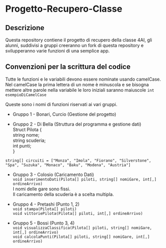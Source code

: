 # Progetto-Recupero-Classe
## Descrizione
Questa repository contiene il progetto di recupero della classe 4AI, gli alunni, suddivisi a gruppi creeranno un fork di questa repository e svilupperanno varie funzioni di una semplice app. 
## Convenzioni per la scrittura del codice
Tutte le funzioni e le variabili devono essere nominate usando camelCase. Nel camelCase la prima lettera di un nome è minuscola e se bisogna mettere altre parole nella variabile le loro iniziali saranno maiuscole
```int esempioDiCamelCase```

Queste sono i nomi di funzioni riservati ai vari gruppi.

- Gruppo 1 - Bonari, Curcio (Gestione del progetto)  
  
 - Gruppo 2 - Di Bella (Struttura del programma e gestione dati)  
Struct Pilota {  
   string nome;  
   string scuderia;  
   int punti;  
}
  
```string[] circuiti = ["Monza", "Imola", "Fiorano", "Silverstone", "Spa", "Suzuka", "Monaco", "Baku", "Modena", "Austria"]```  
  
 - Gruppo 3 - Colosio (Caricamento Dati)  
```void inserimentoDati(Pilota[] piloti, string[] nomiGare, int[,] ordineArrivo)```  
I nomi delle gare sono fissi.  
Il caricamento della scuderia è a scelta multipla.  
  
 - Gruppo 4 - Pretashi (Punto 1, 2)  
```void stampa(Pilota[] piloti)```  
```void vittoriePilota(Pilota[] piloti, int[,] ordineArrivo)```  
  
 - Gruppo 5 - Bossi (Punto 3, 4)  
```void visualizzaClassifica(Pilota[] piloti, string[] nomiGare, int[,] ordineArrivo)```  
```void calcolaPunti(Pilota[] piloti, string[] nomiGare, int[,] ordineArrivo)```  
